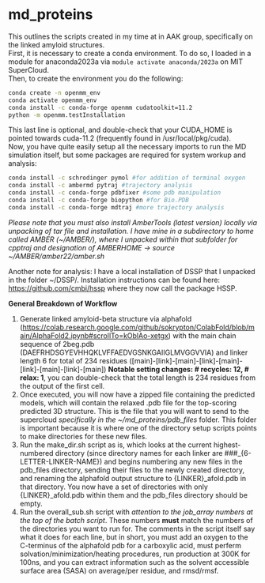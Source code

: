 # md_proteins
This outlines the scripts created in my time at in AAK group, specifically on the linked amyloid structures.  
First, it is necessary to create a conda environment. To do so, I loaded in a module for anaconda2023a via `module activate anaconda/2023a` on MIT SuperCloud.  
Then, to create the environment you do the following:
```bash
conda create -n openmm_env
conda activate openmm_env
conda install -c conda-forge openmm cudatoolkit=11.2
python -m openmm.testInstallation
```
This last line is optional, and double-check that your CUDA_HOME is pointed towards cuda-11.2 (frequently found in /usr/local/pkg/cuda).  
Now, you have quite easily setup all the necessary imports to run the MD simulation itself, but some packages are required for system workup and analysis:
```bash
conda install -c schrodinger pymol #for addition of terminal oxygen
conda install -c ambermd pytraj #trajectory analysis
conda install -c conda-forge pdbfixer #some pdb manipulation
conda install -c conda-forge biopython #for Bio.PDB
conda install -c conda-forge mdtraj #more trajectory analysis
```
_Please note that you must also install AmberTools (latest version) locally via unpacking of tar file and installation. I have mine in a subdirectory to home called AMBER (~/AMBER/), where I unpacked within that subfolder for cpptraj and designation of AMBERHOME -> source ~/AMBER/amber22/amber.sh_

Another note for analysis: I have a local installation of DSSP that I unpacked in the folder ~/DSSP/. Installation instructions can be found here: https://github.com/cmbi/hssp where they now call the package HSSP.


**General Breakdown of Workflow**
1. Generate linked amyloid-beta structure via alphafold (https://colab.research.google.com/github/sokrypton/ColabFold/blob/main/AlphaFold2.ipynb#scrollTo=kOblAo-xetgx) with the main chain sequence of 2beg.pdb (DAEFRHDSGYEVHHQKLVFFAEDVGSNKGAIIGLMVGGVVIA) and linker length 6 for total of 234 residues ([main]-[link]-[main]-[link]-[main]-[link]-[main]-[link]-[main]) **Notable setting changes: # recycles: 12, # relax: 1**, you can double-check that the total length is 234 residues from the output of the first cell.
2. Once executed, you will now have a zipped file containing the predicted models, which will contain the relaxed .pdb file for the top-scoring predicted 3D structure. This is the file that you will want to send to the supercloud _specifically in the ~/md_proteins/pdb_files_ folder. This folder is important because it is where one of the directory setup scripts points to make directories for these new files.
3. Run the make_dir.sh script as is, which looks at the current highest-numbered directory (since directory names for each linker are ###_{6-LETTER-LINKER-NAME}) and begins numbering any new files in the pdb_files directory, sending their files to the newly created directory, and renaming the alphafold output structure to {LINKER}_afold.pdb in that directory. You now have a set of directories with only {LINKER}_afold.pdb within them and the pdb_files directory should be empty.
4. Run the overall_sub.sh script with _attention to the job_array numbers at the top of the batch script_. These numbers **must** match the numbers of the directories you want to run for. The comments in the script itself say what it does for each line, but in short, you must add an oxygen to the C-terminus of the alphafold pdb for a carboxylic acid, must perferm solvation/minimization/heating procedures, run production at 300K for 100ns, and you can extract information such as the solvent accessible surface area (SASA) on average/per residue, and rmsd/rmsf.